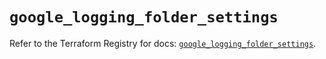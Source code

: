 # `google_logging_folder_settings`

Refer to the Terraform Registry for docs: [`google_logging_folder_settings`](https://registry.terraform.io/providers/hashicorp/google/6.38.0/docs/resources/logging_folder_settings).
